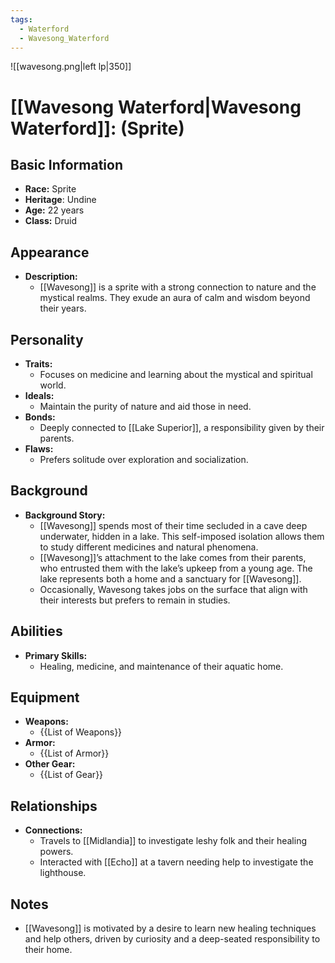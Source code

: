 ```yaml
---
tags:
  - Waterford
  - Wavesong_Waterford
---
```

![[wavesong.png|left lp|350]]

# [[Wavesong Waterford|Wavesong Waterford]]: (Sprite)

## Basic Information
- **Race:** Sprite
- **Heritage**: Undine
- **Age:** 22 years
- **Class:** Druid

## Appearance
- **Description:**
  - [[Wavesong]] is a sprite with a strong connection to nature and the mystical realms. They exude an aura of calm and wisdom beyond their years.

## Personality
- **Traits:**
  - Focuses on medicine and learning about the mystical and spiritual world.
- **Ideals:**
  - Maintain the purity of nature and aid those in need.
- **Bonds:**
  - Deeply connected to [[Lake Superior]], a responsibility given by their parents.
- **Flaws:**
  - Prefers solitude over exploration and socialization.
  
## Background
- **Background Story:**
  - [[Wavesong]] spends most of their time secluded in a cave deep underwater, hidden in a lake. This self-imposed isolation allows them to study different medicines and natural phenomena.
  - [[Wavesong]]’s attachment to the lake comes from their parents, who entrusted them with the lake’s upkeep from a young age. The lake represents both a home and a sanctuary for [[Wavesong]].
  - Occasionally, Wavesong takes jobs on the surface that align with their interests but prefers to remain in studies.

## Abilities
- **Primary Skills:**
  - Healing, medicine, and maintenance of their aquatic home.
  
## Equipment
- **Weapons:**
  - {{List of Weapons}}
- **Armor:**
  - {{List of Armor}}
- **Other Gear:**
  - {{List of Gear}}

## Relationships
- **Connections:**
  - Travels to [[Midlandia]] to investigate leshy folk and their healing powers.
  - Interacted with [[Echo]] at a tavern needing help to investigate the lighthouse.
  
## Notes
- [[Wavesong]] is motivated by a desire to learn new healing techniques and help others, driven by curiosity and a deep-seated responsibility to their home.
